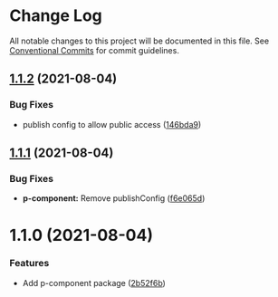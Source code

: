 # Change Log

All notable changes to this project will be documented in this file.
See [Conventional Commits](https://conventionalcommits.org) for commit guidelines.

## [1.1.2](https://yota-hada-github/yota-hada/p-npm-package/compare/@nus3/p-component@1.1.1...@nus3/p-component@1.1.2) (2021-08-04)


### Bug Fixes

* publish config to allow public access ([146bda9](https://yota-hada-github/yota-hada/p-npm-package/commit/146bda970117bfa9e5d0c430c7e6f057451238d0))





## [1.1.1](https://yota-hada-github/yota-hada/p-npm-package/compare/@nus3/p-component@1.1.0...@nus3/p-component@1.1.1) (2021-08-04)


### Bug Fixes

* **p-component:** Remove publishConfig ([f6e065d](https://yota-hada-github/yota-hada/p-npm-package/commit/f6e065df8977834bab2aa440b7d8b3d2fa6a36e3))





# 1.1.0 (2021-08-04)


### Features

* Add p-component package ([2b52f6b](https://yota-hada-github/yota-hada/p-npm-package/commit/2b52f6b745a20af7280a4239e32a35ab7ef68e3a))
